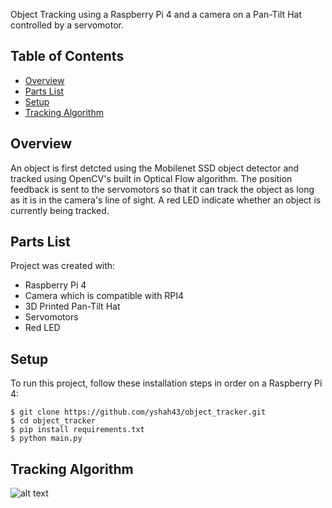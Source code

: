Object Tracking using a Raspberry Pi 4 and a camera on a Pan-Tilt Hat controlled by a servomotor. 

## Table of Contents
* [Overview](#overview)
* [Parts List](#parts-list)
* [Setup](#setup)
* [Tracking Algorithm](#tracking-algorithm)

## Overview
An object is first detcted using the Mobilenet SSD object detector and tracked using OpenCV's built in Optical Flow algorithm.
The position feedback is sent to the servomotors so that it can track the object as long as it is in the camera's line of sight. 
A red LED indicate whether an  object is currently being tracked.

## Parts List
Project was created with:
* Raspberry Pi 4
* Camera which is compatible with RPI4
* 3D Printed Pan-Tilt Hat
* Servomotors
* Red LED
	
## Setup
To run this project, follow these installation steps in order on a Raspberry Pi 4:

```
$ git clone https://github.com/yshah43/object_tracker.git
$ cd object_tracker
$ pip install requirements.txt
$ python main.py
```

## Tracking Algorithm

![alt text](https://github.com/yshah43/object_tracker/blob/master/tracking_algo.png)
